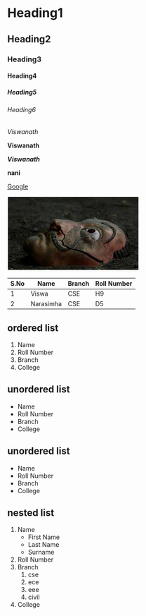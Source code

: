 # Heading1

## Heading2

### Heading3

#### Heading4

##### Heading5

###### Heading6

*Viswanath*


**Viswanath**

***Viswanath***

******nani******

[Google](https://www.google.co.in/)

![h](mh.png)

|S.No|Name|Branch|Roll Number|
|----|----|------|-----------|
1|Viswa|CSE|H9|
2|Narasimha|CSE|D5|

## ordered list

1. Name
2. Roll Number
3. Branch
4. College

## unordered list
- Name
- Roll Number
- Branch
- College

## unordered list
* Name
* Roll Number
* Branch
* College

## nested list
1. Name
   * First Name
   * Last Name
   * Surname
3. Roll Number
4. Branch
   1. cse
   2. ece
   3. eee
   4. civil 
5. College
